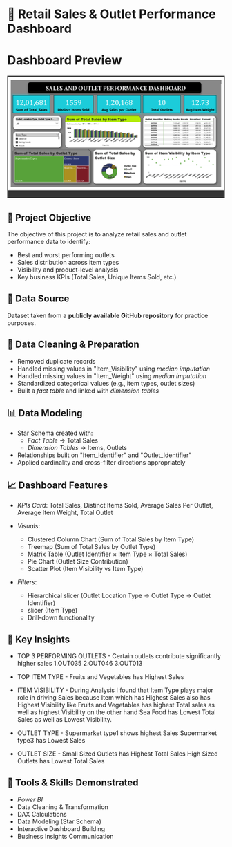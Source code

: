 # 🛒 Retail Sales & Outlet Performance Dashboard
# Dashboard Preview
 ![Dashboard](dashboard.png)
## 📌 Project Objective 
The objective of this project is to analyze retail sales and outlet performance data to identify:
- Best and worst performing outlets
- Sales distribution across item types
- Visibility and product-level analysis
- Key business KPIs (Total Sales, Unique Items Sold, etc.)
 

## 📂 Data Source
Dataset taken from a **publicly available GitHub repository** for practice purposes.


## 🧹 Data Cleaning & Preparation
- Removed duplicate records
- Handled missing values in "Item_Visibility" using *median imputation*
- Handled missing values in "Item_Weight" using *median imputation*
- Standardized categorical values (e.g., item types, outlet sizes)
- Built a *fact table* and linked with *dimension tables*


## 📊 Data Modeling
- Star Schema created with:
  - *Fact Table* → Total Sales
  - *Dimension Tables* → Items, Outlets
- Relationships built on "Item_Identifier" and "Outlet_Identifier"
- Applied cardinality and cross-filter directions appropriately


## 📈 Dashboard Features
- *KPIs Card*: Total Sales, Distinct Items Sold, Average Sales Per Outlet, Average Item Weight, Total Outlet
- *Visuals*:
  - Clustered Column Chart (Sum of Total Sales by Item Type)
  - Treemap (Sum of Total Sales by Outlet Type)
  - Matrix Table (Outlet Identifier × Item Type × Total Sales)
  - Pie Chart (Outlet Size Contribution)
  - Scatter Plot (Item Visibility vs Item Type)

- *Filters*:
  - Hierarchical slicer (Outlet Location Type → Outlet Type → Outlet Identifier)
  - slicer (Item Type)
  - Drill-down functionality


## 🔑 Key Insights
- TOP 3 PERFORMING OUTLETS - Certain outlets contribute significantly higher sales
  1.OUT035
  2.OUT046
  3.OUT013

- TOP ITEM TYPE - Fruits and Vegetables has Highest Sales
  
- ITEM VISIBILITY - During Analysis I found that Item Type plays major role in driving Sales because 
  Item which has Highest Sales also has Highest Visibility like Fruits and Vegetables has highest
  Total sales as well as highest Visibility on the other hand Sea Food has Lowest Total Sales as well as 
  Lowest Visibility.
 
- OUTLET TYPE - Supermarket type1 shows highest Sales 
                Supermarket type3 has Lowest Sales

- OUTLET SIZE - Small Sized Outlets has Highest Total Sales
                High Sized Outlets has Lowest Total Sales


## 🚀 Tools & Skills Demonstrated
- *Power BI*
- Data Cleaning & Transformation
- DAX Calculations
- Data Modeling (Star Schema)
- Interactive Dashboard Building
- Business Insights Communication


